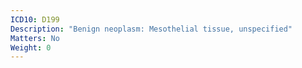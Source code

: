 ```yaml
---
ICD10: D199
Description: "Benign neoplasm: Mesothelial tissue, unspecified"
Matters: No
Weight: 0
---
```

